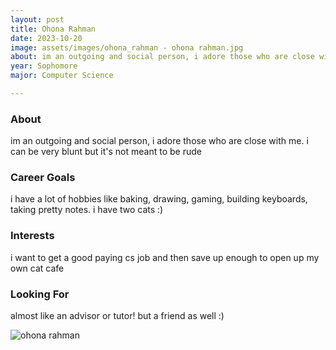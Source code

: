 ```yaml
---
layout: post
title: Ohona Rahman 
date: 2023-10-20
image: assets/images/ohona_rahman - ohona rahman.jpg
about: im an outgoing and social person, i adore those who are close with me. i can be very blunt but it's not meant to be rude
year: Sophomore
major: Computer Science

---
```


### About

im an outgoing and social person, i adore those who are close with me. i can be very blunt but it's not meant to be rude

### Career Goals

i have a lot of hobbies like baking, drawing, gaming, building keyboards, taking pretty notes. i have two cats :)

### Interests

i want to get a good paying cs job and then save up enough to open up my own cat cafe

### Looking For

almost like an advisor or tutor! but a friend as well :)

<div class="text-center my-5">
    <img src="https://sase-drexel.github.io/mentorship-2023/assets/images/ohona_rahman - ohona rahman.jpg" alt="ohona rahman" class="rounded post-img" />
</div>
